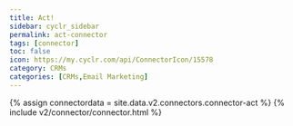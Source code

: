 ```yaml
---
title: Act!
sidebar: cyclr_sidebar
permalink: act-connector
tags: [connector]
toc: false
icon: https://my.cyclr.com/api/ConnectorIcon/15578
category: CRMs
categories: [CRMs,Email Marketing]
---
```

{% assign connectordata = site.data.v2.connectors.connector-act %}
{% include v2/connector/connector.html %}	